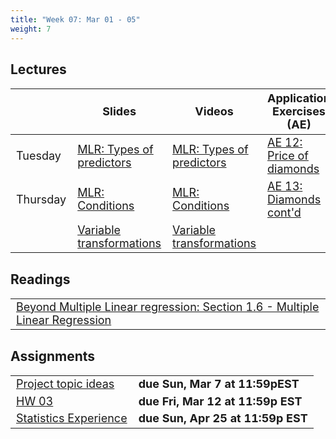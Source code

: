 ```yaml
---
title: "Week 07: Mar 01 - 05"
weight: 7
---
```


<style>
table {
font-size: 18px;
}

</style>

## Lectures

|           | Slides                   | Videos | Application Exercises (AE) |
|-----------|--------------------------|--------|--------|
| Tuesday  | [MLR: Types of predictors](https://sta210-sp21.netlify.app/slides/12-mlr-predictor-types.html) | [MLR: Types of predictors](https://warpwire.duke.edu/w/v1kFAA/)| [AE 12: Price of diamonds](https://sta210-sp21.netlify.app/appex/ae-12-mlr-diamonds.html) |
| Thursday   | [MLR: Conditions](https://sta210-sp21.netlify.app/slides/13-mlr-conditions.html)| [MLR: Conditions](https://warpwire.duke.edu/w/J2AFAA/) | [AE 13: Diamonds cont'd](https://sta210-sp21.netlify.app/appex/ae-13-diamonds-pt2.html) |
|   |  [Variable transformations](https://sta210-sp21.netlify.app/slides/13-transformations.html) | [Variable transformations](https://warpwire.duke.edu/w/xVkFAA/)| |

## Readings

|            | 
|------------|
| [Beyond Multiple Linear regression: Section 1.6 - Multiple Linear Regression](https://bookdown.org/roback/bookdown-BeyondMLR/ch-MLRreview.html#multreg) |



## Assignments

|                        |   |
|------------------------|---|
| [Project topic ideas](https://sta210-sp21.netlify.app/project/) | **due Sun, Mar 7 at 11:59pEST**| 
|[HW 03](https://sta210-sp21.netlify.app/hw/hw-03.html) | **due Fri, Mar 12 at 11:59p EST**| 
|[Statistics Experience](https://sta210-sp21.netlify.app/hw/stats-experience.html) | **due Sun, Apr 25 at 11:59p EST**| 











